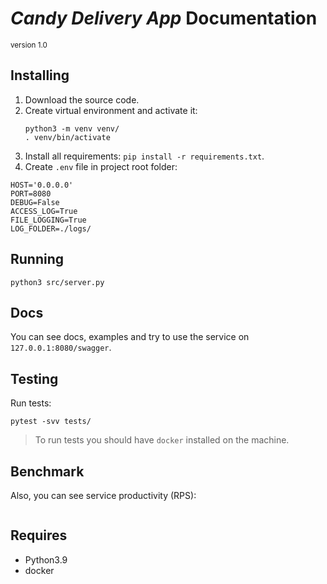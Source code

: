 # _Candy Delivery App_ Documentation
<small> version 1.0 </small>

## Installing
1. Download the source code.
2. Create virtual environment and activate it:
   ```shell
   python3 -m venv venv/
   . venv/bin/activate
   ```
3. Install all requirements: `pip install -r requirements.txt`.
4. Create `.env` file in project root folder:
```editorconfig
HOST='0.0.0.0'
PORT=8080
DEBUG=False
ACCESS_LOG=True
FILE_LOGGING=True
LOG_FOLDER=./logs/
```


## Running
```shell
python3 src/server.py
```


## Docs
You can see docs, examples and try to use the service on `127.0.0.1:8080/swagger`.


## Testing
Run tests:
```shell
pytest -svv tests/
```

> To run tests you should have `docker` installed on the machine.


## Benchmark
Also, you can see service productivity (RPS):
```shell

```


## Requires
* Python3.9
* docker